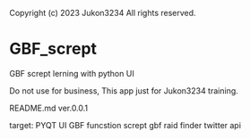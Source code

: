 
Copyright (c) 2023 Jukon3234 All rights reserved.<BR>

# GBF_scrept
GBF scrept lerning with python UI


Do not use for business,
This app just for Jukon3234 training.



README.md ver.0.0.1

target:
PYQT UI
GBF funcstion scrept
gbf raid finder twitter api
